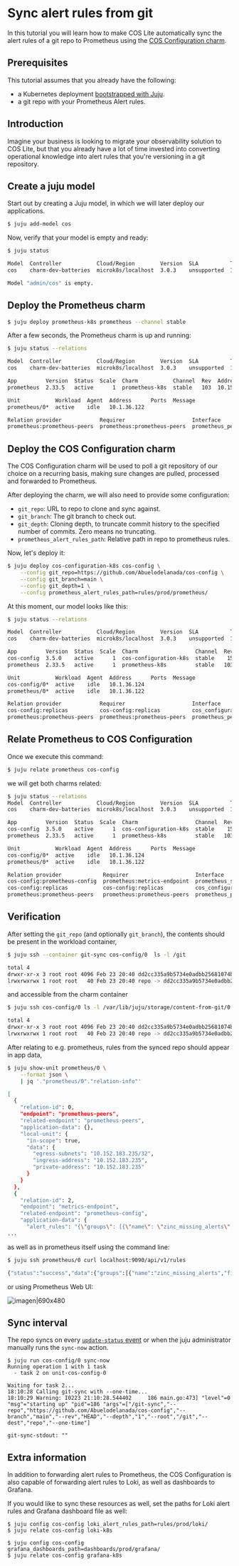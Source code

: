 # Sync alert rules from git

In this tutorial you will learn how to make COS Lite automatically sync the alert rules of a git repo to Prometheus using the [COS Configuration charm](https://charmhub.io/cos-configuration-k8s/docs).


## Prerequisites
This tutorial assumes that you already have the following:
- a Kubernetes deployment [bootstrapped with Juju](https://juju.is/docs/olm/get-started-with-juju#heading--prepare-your-cloud).
- a git repo with your Prometheus Alert rules.

## Introduction

Imagine your business is looking to migrate your observability solution to COS Lite, but that you already have a lot of time invested into converting operational knowledge into alert rules that you're versioning in a git repository.

## Create a juju model

Start out by creating a Juju model, in which we will later deploy our applications.

```bash
$ juju add-model cos
```

Now, verify that your model is empty and ready:

```bash
$ juju status

Model  Controller           Cloud/Region        Version  SLA          Timestamp
cos    charm-dev-batteries  microk8s/localhost  3.0.3    unsupported  17:21:00-03:00

Model "admin/cos" is empty.
```

## Deploy the Prometheus charm

```bash
$ juju deploy prometheus-k8s prometheus --channel stable
```

After a few seconds, the Prometheus charm is up and running:

```bash
$ juju status --relations

Model  Controller           Cloud/Region        Version  SLA          Timestamp
cos    charm-dev-batteries  microk8s/localhost  3.0.3    unsupported  17:26:56-03:00

App         Version  Status  Scale  Charm           Channel  Rev  Address         Exposed  Message
prometheus  2.33.5   active      1  prometheus-k8s  stable   103  10.152.183.235  no

Unit           Workload  Agent  Address      Ports  Message
prometheus/0*  active    idle   10.1.36.122

Relation provider            Requirer                     Interface         Type  Message
prometheus:prometheus-peers  prometheus:prometheus-peers  prometheus_peers  peer
```

## Deploy the COS Configuration charm 

The COS Configuration charm will be used to poll a git repository of our choice on a recurring basis, making sure changes are pulled, processed and forwarded to Prometheus. 

After deploying the charm, we will also need to provide some configuration:

- `git_repo`: URL to repo to clone and sync against.
- `git_branch`: The git branch to check out.
- `git_depth`: Cloning depth, to truncate commit history to the specified number of commits. Zero means no truncating.
- `prometheus_alert_rules_path`: Relative path in repo to prometheus rules.

Now, let's deploy it:

```bash
$ juju deploy cos-configuration-k8s cos-config \
    --config git_repo=https://github.com/Abuelodelanada/cos-config \
    --config git_branch=main \
    --config git_depth=1 \
    --config prometheus_alert_rules_path=rules/prod/prometheus/
```

At this moment, our model looks like this:

```bash
$ juju status --relations

Model  Controller           Cloud/Region        Version  SLA          Timestamp
cos    charm-dev-batteries  microk8s/localhost  3.0.3    unsupported  17:43:03-03:00

App         Version  Status  Scale  Charm                  Channel  Rev  Address         Exposed  Message
cos-config  3.5.0    active      1  cos-configuration-k8s  stable    15  10.152.183.147  no
prometheus  2.33.5   active      1  prometheus-k8s         stable   103  10.152.183.235  no

Unit           Workload  Agent  Address      Ports  Message
cos-config/0*  active    idle   10.1.36.124
prometheus/0*  active    idle   10.1.36.122

Relation provider            Requirer                     Interface                  Type  Message
cos-config:replicas          cos-config:replicas          cos_configuration_replica  peer
prometheus:prometheus-peers  prometheus:prometheus-peers  prometheus_peers           peer
```

## Relate Prometheus to COS Configuration

Once we execute this command:

```bash
$ juju relate prometheus cos-config
```


we will get both charms related:

```bash
$ juju status --relations
Model  Controller           Cloud/Region        Version  SLA          Timestamp
cos    charm-dev-batteries  microk8s/localhost  3.0.3    unsupported  17:51:33-03:00

App         Version  Status  Scale  Charm                  Channel  Rev  Address         Exposed  Message
cos-config  3.5.0    active      1  cos-configuration-k8s  stable    15  10.152.183.147  no
prometheus  2.33.5   active      1  prometheus-k8s         stable   103  10.152.183.235  no

Unit           Workload  Agent  Address      Ports  Message
cos-config/0*  active    idle   10.1.36.124
prometheus/0*  active    idle   10.1.36.122

Relation provider             Requirer                     Interface                  Type     Message
cos-config:prometheus-config  prometheus:metrics-endpoint  prometheus_scrape          regular
cos-config:replicas           cos-config:replicas          cos_configuration_replica  peer
prometheus:prometheus-peers   prometheus:prometheus-peers  prometheus_peers           peer
```

## Verification

After setting the `git_repo` (and optionally `git_branch`), the contents should be present in the workload container,

```bash
$ juju ssh --container git-sync cos-config/0  ls -l /git

total 4
drwxr-xr-x 3 root root 4096 Feb 23 20:40 dd2cc335a9b5734e0adbb25681074b09a4c3a111
lrwxrwxrwx 1 root root   40 Feb 23 20:40 repo -> dd2cc335a9b5734e0adbb25681074b09a4c3a111
```

and accessible from the charm container

```bash
$ juju ssh cos-config/0 ls -l /var/lib/juju/storage/content-from-git/0

total 4
drwxr-xr-x 3 root root 4096 Feb 23 20:40 dd2cc335a9b5734e0adbb25681074b09a4c3a111
lrwxrwxrwx 1 root root   40 Feb 23 20:40 repo -> dd2cc335a9b5734e0adbb25681074b09a4c3a111
```

After relating to e.g. prometheus, rules from the synced repo should appear in app data,

```bash
$ juju show-unit prometheus/0 \
    --format json \
    | jq '."prometheus/0"."relation-info"'

[
  {
    "relation-id": 0,
    "endpoint": "prometheus-peers",
    "related-endpoint": "prometheus-peers",
    "application-data": {},
    "local-unit": {
      "in-scope": true,
      "data": {
        "egress-subnets": "10.152.183.235/32",
        "ingress-address": "10.152.183.235",
        "private-address": "10.152.183.235"
      }
    }
  },
  {
    "relation-id": 2,
    "endpoint": "metrics-endpoint",
    "related-endpoint": "prometheus-config",
    "application-data": {
      "alert_rules": "{\"groups\": [{\"name\": \"zinc_missing_alerts\", \"rules\": [{\"alert\": \"PepeTargetMissingRemote\", \"annotations\": {\"description\": \"A Prometheus target has disappeared. An exporter might be crashed.\\n  VALUE = {{ $value }}\\n  LABELS = {{ $labels }}\", \"summary\": \"Prometheus target missing (instance {{ $labels.instance }})\"}, \"expr\": \"up{juju_application=\\\"PepeApp\\\"} == 0\", \"for\": \"0m\", \"labels\": {\"gitbranch\": \"main\", \"origin\": \"github\", \"severity\": \"critical\"}}]}]}"
...
```

as well as in prometheus itself using the command line:

```bash
$ juju ssh prometheus/0 curl localhost:9090/api/v1/rules

{"status":"success","data":{"groups":[{"name":"zinc_missing_alerts","file":"/etc/prometheus/rules/juju_zinc_missing_alerts.rules","rules":[{"state":"inactive","name":"PepeTargetMissingRemote","query":"up{juju_application=\"PepeApp\"} == 0","duration":0,"labels":{"gitbranch":"main","origin":"github","severity":"critical"},"annotations":{"description":"A Prometheus target has disappeared. An exporter might be crashed.\n  VALUE = {{ $value }}\n  LABELS = {{ $labels }}","summary":"Prometheus target missing (instance {{ $labels.instance }})"},"alerts":[],"health":"ok","evaluationTime":0.000263312,"lastEvaluation":"2023-02-23T20:55:06.506298391Z","type":"alerting"}],"interval":60,"limit":0,"evaluationTime":0.000272579,"lastEvaluation":"2023-02-23T20:55:06.50629195Z"}]}}
```

or using Prometheus Web UI:



![imagen|690x480](assets/synced-alert-rule-prom.png) 

<!-- TOC --><a name="sync-interval"></a>
## Sync interval

The repo syncs on every [`update-status` event](https://juju.is/docs/sdk/update-status-event) or when the juju administrator manually runs the `sync-now` action.

```shell
$ juju run cos-config/0 sync-now
Running operation 1 with 1 task
  - task 2 on unit-cos-config-0

Waiting for task 2...
18:10:28 Calling git-sync with --one-time...
18:10:29 Warning: I0223 21:10:28.544402     186 main.go:473] "level"=0 "msg"="starting up" "pid"=186 "args"=["/git-sync","--repo","https://github.com/Abuelodelanada/cos-config","--branch","main","--rev","HEAD","--depth","1","--root","/git","--dest","repo","--one-time"]

git-sync-stdout: ""
```

<!-- TOC --><a name="extra-information"></a>
## Extra information

In addition to forwarding alert rules to Prometheus, the COS Configuration 
 is also capable of forwarding alert rules to Loki, as well as dashboards to Grafana.

If you would like to sync these resources as well, set the paths for Loki alert rules and Grafana dashboard file as well:

```shell
$ juju config cos-config loki_alert_rules_path=rules/prod/loki/
$ juju relate cos-config loki-k8s

$ juju config cos-config grafana_dashboards_path=dashboards/prod/grafana/
$ juju relate cos-config grafana-k8s
```